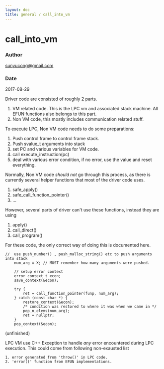 ```yaml
---
layout: doc
title: general / call_into_vm
---
```

# call_into_vm

### Author
sunyucong@gmail.com

### Date
2017-08-29

Driver code are consisted of roughly 2 parts.

1. VM related code. This is the LPC vm and associated stack machine. All EFUN functions also belongs to this part.
2. Non VM code, this mostly includes communication related stuff.

To execute LPC, Non VM code needs to do some preparations:

1. Push control frame to control frame stack.
2. Push svalue_t arguments into stack
3. set PC and various variables for VM code.
4. call execute_instruction(pc)
5. deal with various error condition, if no error, use the value and reset everything.

Normally, Non VM code _should not_ go through this process, as there is currently several helper functions that most of
the driver code uses.

1. safe_apply()
2. safe_call_function_pointer()
3. ...

However, several parts of driver can't use these functions, instead they are using

1. apply()
2. call_direct()
3. call_program()

For these code, the only correct way of doing this is documented here.

```
//  use push_number() , push_malloc_string() etc to push arguments into stack
    num_arg = X; // MUST remember how many arguments were pushed.

    // setup error context
    error_context_t econ;
    save_context(&econ);

    try {
        ret = call_function_pointer(funp, num_arg);
    } catch (const char *) {
        restore_context(&econ);
        /* condition was restored to where it was when we came in */
        pop_n_elems(num_arg);
        ret = nullptr;
    }
    pop_context(&econ);
```

(unfinished)

LPC VM use C++ Exception to handle _any_ error encountered during LPC execution. This could come from following non-exausted list

    1. error generated from 'throw()' in LPC code.
    2. 'error()' function from EFUN implementations.
